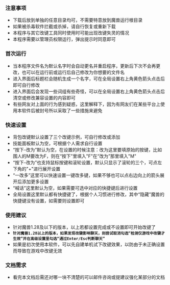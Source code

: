 ### 注意事项
* 下载后放到单独的任意目录均可，不需要特意放到魔兽运行根目录
* 如果被杀毒软件拦截或杀掉，请自行恢复或重新下载
* 本程序与其它改键工具同时使用时可能出现改键失灵的情况
* 本程序需要以管理员权限运行，弹出提示时同意即可

### 首次运行
* 当本程序文件名为默认名字时会自动更名并重启程序，更新后下次不会再更改，也可以在运行前或运行后自己修改为你想要的文件名
* 进入界面后标题栏会随机生成一个名字，可在全局设置右上角黄色箭头点击后即可自行修改
* 进入界面后会发现一些词组有些奇怪，可以在全局设置右上角黄色箭头点击后清空或修改兼容设置的内容即可
* 有些网友对上面的行为感到疑惑，这里解释下，因为有网友们在某些平台上使用本软件后被封号所以采取了一些措施来避免

### 快速设置
* 背包改键默认设置了三个改键示例，可自行修改或添加
* 技能面板默认为空，可根据个人需求自行设置
* “按下-改为”默认为空，在设置的时候注意：改为这里要填原始的按键，比如围人的M要改为F，则在“按下”里填入"F"在“改为”那里填入"M"
* “按下-改为”也支持鼠标按键和滚轮设置，默认只显示了滚轮的三个，可点左下角的"+"进行展开设置
* “一改多”这里可以快速设置一键改多键，如果不够也可以点右边向上的箭头展开后添加更多设置
* “喊话”这里默认为空，如果需要可选中对应的快捷键后进行设置
* 全局设置这里默认都有快捷键了，根据个人习惯进行修改，其中“隐藏”魔兽的快捷键没有设置，如需要则设置即可

### 使用建议
* 针对魔兽1.28及以下的版本，以上若都设置完成或不设置即可开始改键了
* **`针对魔兽1.28以上的版本，如果发现改键影响聊天，则尝试取消勾选“检测仅游戏中改键才生效”并在高级设置里勾选“通过Enter/Esc判断聊天”`**
* 如果是初次使用本软件，可以先自建单机试下改键效果，以防由于未正确设置而导致在游戏中改键无效

### 文档需求
* 看完本文档后需还对哪一块不清楚的可以邮件咨询或提建议强化某部分的文档